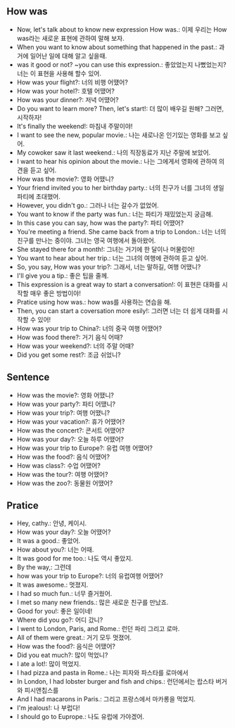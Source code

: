 ## How was 
- Now, let's talk about to know new expression How was.: 이제 우리는 How was라는 새로운 표현에 관하여 말해 보자.
- When you want to know about something that happened in the past.: 과거에 일어난 일에 대해 알고 싶을때.
-  was it good or not? ~you can use this expression.: 좋았었는지 나뻤었는지? 너는 이 표현을 사용해 할수 있어.
- How was your flight?: 너의 비행 어떘어?
- How was your hotel?: 호텔 어땠어?
- How was your dinner?: 저녁 어땠어?
- Do you want to learn more? Then, let's start!: 더 많이 배우길 원해? 그러면, 시작하자!
- It's finally the weekend!: 마침내 주말이야!
- I want to see the new, popular movie.: 나는 새로나온 인기있는 영화를 보고 싶어.
- My cowoker saw it last weekend.: 나의 직장동료가 지난 주말에 보았어.
- I want to hear his opinion about the movie.: 나는 그에게서 영화에 관하여 의견을 듣고 싶어.
- How was the movie?: 영화 어땠니?
- Your friend invited you to her birthday party.: 너의 친구가 너를 그녀의 생일 파티에 초대했어.
- However, you didn't go.: 그러나 너는 갈수가 없었어.
- You want to know if the party was fun.: 너는 파티가 재밌었는지 궁금해.
- In this case you can say, how was the party?: 파티 어땠어?
- You're meeting a friend. She came back from a trip to London.: 너는 너의 친구를 만나는 중이야. 그녀는 영국 여행에서 돌아왔어.
- She stayed there for a month!: 그녀는 거기에 한 달이나 머물렀어!
- You want to hear about her trip.: 너는 그녀의 여행에 관하여 듣고 싶어.
- So, you say, How was your trip?: 그래서, 너는 말하길, 여행 어땠니?
- I'll give you a tip.: 좋은 팁을 줄께.
- This expression is a great way to start a conversation!: 이 표현은 대화를 시작할 매우 좋은 방법이야!
- Pratice using how was.: how was를 사용하는 연습을 해.
- Then, you can start a coversation more esily!: 그러면 너는 더 쉽게 대화를 시작할 수 있어!
- How was your trip to China?: 너의 중국 여행 어땠어?
- How was food there?: 거기 음식 어때?
- How was your weekend?: 너의 주말 어때?
- Did you get some rest?: 조금 쉬었니?

## Sentence
- How was the movie?: 영화 어땠니?
- How was your party?: 파티 어땠니?
- How was your trip?: 여행 어땠니?
- How was your vacation?: 휴가 어땠어?
- How was the concert?: 콘서트 어땠어?
- How was your day?: 오늘 하루 어땠어?  
- How was your trip to Europe?: 유럽 여행 어땠어?
- How was the food?: 음식 어땠어?
- How was class?: 수업 어땠어?
- How was the tour?: 여행 어땠어?
- How was the zoo?: 동물원 어땠어?

## Pratice
- Hey, cathy.: 안녕, 케이시.
- How was your day?: 오늘 어땠어?
- It was a good.: 좋았어.
- How about you?: 너는 어때.
- It was good for me too.: 나도 역시 좋았지.
- By the way,: 그런데
- how was your trip to Europe?: 너의 유럽여행 어땠어? 
- It was awesome.: 멋졌지.
- I had so much fun.: 너무 즐거웠어.
- I met so many new friends.: 많은 새로운 친구를 만났죠.
- Good for you!: 좋은 일이네!
- Where did you go?: 어디 갔니?
- I went to London, Paris, and Rome.: 런던 파리 그리고 로마.
- All of them were great.: 거기 모두 멋졌어.
- How was the food?: 음식은 어땠어?
- Did you eat much?: 많이 먹었니?
- I ate a lot!: 많이 먹었지.
- I had pizza and pasta in Rome.: 나는 피자와 파스타를 로마에서
- In London, I had lobster burger and fish and chips.: 런던에서는 랍스타 버거와 피시앤칩스를
- And I had macarons in Paris.: 그리고 프랑스에서 마카롱을 먹었지.
- I'm jealous!: 나 부럽다!
- I should go to Euprope.: 나도 유럽에 가야겠어. 